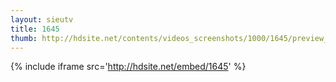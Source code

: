 ```yaml
---
layout: sieutv
title: 1645
thumb: http://hdsite.net/contents/videos_screenshots/1000/1645/preview_360p.mp4.jpg
---
```

{% include iframe src='http://hdsite.net/embed/1645' %}
 

